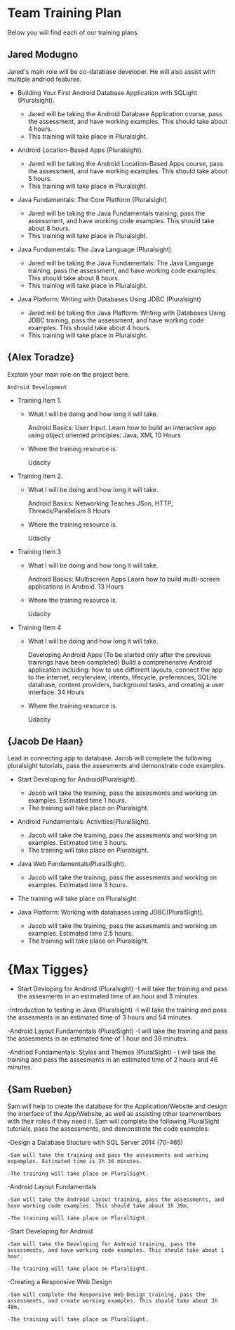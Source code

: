 # Team Training Plan
Below you will find each of our training plans.


## Jared Modugno
Jared's main role will be co-database developer. He will also assist with multiple andriod features.

- Building Your First Android Database Application with SQLight (Pluralsight).
  - Jared will be taking the Android Database Application course, pass the assessment,
    and have working examples. This should take about 4 hours.
  - This training will take place in Pluralsight.

- Android Location-Based Apps (Pluralsight).
  - Jared will be taking the Android Location-Based Apps course, pass the assessment,
    and have working examples. This should take about 5 hours.
  - This training will take place in Pluralsight.

- Java Fundamentals: The Core Platform (Pluralsight)
  - Jared will be taking the Java Fundamentals training, pass the assessment, 
    and have working code examples. This should take about 8 hours. 
  - This training will take place in Pluralsight.

- Java Fundamentals: The Java Language (Pluralsight)
  - Jared will be taking the Java Fundamentals: The Java Language training, pass the assessment,
    and have working code examples. This should take about 8 hours.
  - This training will take place in Pluralsight.

- Java Platform: Writing with Databases Using JDBC (Pluralsight)
  - Jared will be taking the Java Platform: Writing with Databases Using JDBC training, pass the assessment,
    and have working code examples. This should take about 4 hours.
  - This training will take place in Pluralsight.


## {Alex Toradze}
Explain your main role on the project here.

	Android Development
	
- Training Item 1.
  - What I will be doing and how long it will take.
  
	Android Basics: User Input.
	Learn how to build an interactive app using object oriented principles: Java, XML
	10 Hours
	
  - Where the training resource is.
  
	Udacity
  
- Training Item 2.
  - What I will be doing and how long it will take.
  
	Android Basics: Networking
	Teaches JSon, HTTP, Threads/Parallelism
	8 Hours
	
  - Where the training resource is.
	
	Udacity
  

- Training Item 3
  - What I will be doing and how long it will take.
	
	Android Basics: Multiscreen Apps
	Learn how to build multi-screen applications in Android.
	13 Hours
	
  - Where the training resource is.
  
	Udacity
  
- Training Item 4
  - What I will be doing and how long it will take.
	
	Developing Android Apps
	(To be started only after the previous trainings have been completed)
	Build a comprehensive Android application including: how to use different layouts, connect the app
	to the internet, recylerview, intents, lifecycle, preferences, SQLite database, content providers,
	background tasks, and creating a user interface.
	34 Hours
	
  - Where the training resource is.
  
	Udacity

## {Jacob De Haan}
Lead in connecting app to database. Jacob will complete the following pluralsight tutorials,
 pass the assesments and demonstrate code examples.

- Start Developing for Android(Pluralsight).
  - Jacob will take the training, pass the assesments and working on examples. Estimated time 1 hours.
  - The training will take place on Pluralsight.

- Android Fundamentals: Activities(PluralSight).
  - Jacob will take the training, pass the assesments and working on examples. Estimated time 3 hours.
  - The training will take place on Pluralsight.

- Java Web Fundamentals(PluralSight).
  - Jacob will take the training, pass the assesments and working on examples. Estimated time 3 hours.
- The training will take place on Pluralsight.

- Java Platform: Working with databases using JDBC(PluralSight).
  - Jacob will take the training, pass the assesments and working on examples. Estimated time 2.5 hours.
  - The training will take place on Pluralsight.



# {Max Tigges}
- Start Devloping for Android (Pluralsight)
	-I will take the training and pass the assesments in an estimated time of an hour and 3 minutes.

-Introduction to testing in Java (Pluralsight)
	-I will take the training and pass the assesments in an estimated time of 3 hours and 54 minutes.

-Android Layout Fundamentals (PluralSight)
	-I will take the training and pass the assesments in an estimated time of 1 hour and 39 minutes.

-Andriod Fundamentals: Styles and Themes (PluralSight)
	- I will take the training and pass the assesments in an estimated time of 2 hours and 46 minutes.

 

## {Sam Rueben}
Sam will help to create the database for the Application/Website and design the interface of the App/Website, as well as assisting other teammembers with their roles if they need it. Sam will complete the following PluralSight tutorials, pass the assessments, and demonstrate the code examples:

-Design a Database Stucture with SQL Server 2014 (70-465)

	-Sam will take the training and pass the assessments and working expamples. Estimated time is 2h 36 minutes.

	-The training will take place on PluralSight.

-Android Layout Fundamentals

	-Sam will take the Android Layout training, pass the assessments, and have working code examples. This should take about 1h 39m.

	-The training will take place on PluralSight.

-Start Developing for Android

	-Sam will take the Developing for Android training, pass the assessments, and have working code examples. This should take about 1 hour.

	-The training will take place on PluralSight.

-Creating a Responsive Web Design

	-Sam will complete the Responsive Web Design training, pass the assessments, and create working examples. This should take about 3h 48m.

	-The training will take place on PluralSight.
